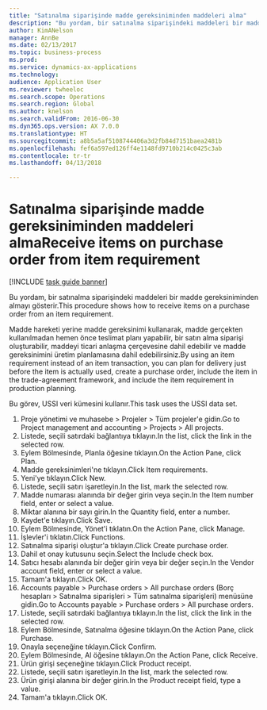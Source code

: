 ```yaml
--- 
title: "Satınalma siparişinde madde gereksiniminden maddeleri alma"
description: "Bu yordam, bir satınalma siparişindeki maddeleri bir madde gereksiniminden almayı gösterir."
author: KimANelson
manager: AnnBe
ms.date: 02/13/2017
ms.topic: business-process
ms.prod: 
ms.service: dynamics-ax-applications
ms.technology: 
audience: Application User
ms.reviewer: twheeloc
ms.search.scope: Operations
ms.search.region: Global
ms.author: knelson
ms.search.validFrom: 2016-06-30
ms.dyn365.ops.version: AX 7.0.0
ms.translationtype: HT
ms.sourcegitcommit: a8b5a5af5108744406a3d2fb84d7151baea2481b
ms.openlocfilehash: fef6a597ed126ff4e1148fd9710b214c0425c3ab
ms.contentlocale: tr-tr
ms.lasthandoff: 04/13/2018

---
```

# <a name="receive-items-on-purchase-order-from-item-requirement"></a><span data-ttu-id="f60f6-103">Satınalma siparişinde madde gereksiniminden maddeleri alma</span><span class="sxs-lookup"><span data-stu-id="f60f6-103">Receive items on purchase order from item requirement</span></span>

[!INCLUDE [task guide banner](../../includes/task-guide-banner.md)]

<span data-ttu-id="f60f6-104">Bu yordam, bir satınalma siparişindeki maddeleri bir madde gereksiniminden almayı gösterir.</span><span class="sxs-lookup"><span data-stu-id="f60f6-104">This procedure shows how to receive items on a purchase order from an item requirement.</span></span>

<span data-ttu-id="f60f6-105">Madde hareketi yerine madde gereksinimi kullanarak, madde gerçekten kullanılmadan hemen önce teslimat planı yapabilir, bir satın alma siparişi oluşturabilir, maddeyi ticari anlaşma çerçevesine dahil edebilir ve madde gereksinimini üretim planlamasına dahil edebilirsiniz.</span><span class="sxs-lookup"><span data-stu-id="f60f6-105">By using an item requirement instead of an item transaction, you can plan for delivery just before the item is actually used, create a purchase order, include the item in the trade-agreement framework, and include the item requirement in production planning.</span></span> 

<span data-ttu-id="f60f6-106">Bu görev, USSI veri kümesini kullanır.</span><span class="sxs-lookup"><span data-stu-id="f60f6-106">This task uses the USSI data set.</span></span>

1. <span data-ttu-id="f60f6-107">Proje yönetimi ve muhasebe > Projeler > Tüm projeler'e gidin.</span><span class="sxs-lookup"><span data-stu-id="f60f6-107">Go to Project management and accounting > Projects > All projects.</span></span>
2. <span data-ttu-id="f60f6-108">Listede, seçili satırdaki bağlantıya tıklayın.</span><span class="sxs-lookup"><span data-stu-id="f60f6-108">In the list, click the link in the selected row.</span></span>
3. <span data-ttu-id="f60f6-109">Eylem Bölmesinde, Planla öğesine tıklayın.</span><span class="sxs-lookup"><span data-stu-id="f60f6-109">On the Action Pane, click Plan.</span></span>
4. <span data-ttu-id="f60f6-110">Madde gereksinimleri'ne tıklayın.</span><span class="sxs-lookup"><span data-stu-id="f60f6-110">Click Item requirements.</span></span>
5. <span data-ttu-id="f60f6-111">Yeni'ye tıklayın.</span><span class="sxs-lookup"><span data-stu-id="f60f6-111">Click New.</span></span>
6. <span data-ttu-id="f60f6-112">Listede, seçili satırı işaretleyin.</span><span class="sxs-lookup"><span data-stu-id="f60f6-112">In the list, mark the selected row.</span></span>
7. <span data-ttu-id="f60f6-113">Madde numarası alanında bir değer girin veya seçin.</span><span class="sxs-lookup"><span data-stu-id="f60f6-113">In the Item number field, enter or select a value.</span></span>
8. <span data-ttu-id="f60f6-114">Miktar alanına bir sayı girin.</span><span class="sxs-lookup"><span data-stu-id="f60f6-114">In the Quantity field, enter a number.</span></span>
9. <span data-ttu-id="f60f6-115">Kaydet'e tıklayın.</span><span class="sxs-lookup"><span data-stu-id="f60f6-115">Click Save.</span></span>
10. <span data-ttu-id="f60f6-116">Eylem Bölmesinde, Yönet'i tıklatın.</span><span class="sxs-lookup"><span data-stu-id="f60f6-116">On the Action Pane, click Manage.</span></span>
11. <span data-ttu-id="f60f6-117">İşlevler'i tıklatın.</span><span class="sxs-lookup"><span data-stu-id="f60f6-117">Click Functions.</span></span>
12. <span data-ttu-id="f60f6-118">Satınalma siparişi oluştur'a tıklayın.</span><span class="sxs-lookup"><span data-stu-id="f60f6-118">Click Create purchase order.</span></span>
13. <span data-ttu-id="f60f6-119">Dahil et onay kutusunu seçin.</span><span class="sxs-lookup"><span data-stu-id="f60f6-119">Select the Include check box.</span></span>
14. <span data-ttu-id="f60f6-120">Satıcı hesabı alanında bir değer girin veya bir değer seçin.</span><span class="sxs-lookup"><span data-stu-id="f60f6-120">In the Vendor account field, enter or select a value.</span></span>
15. <span data-ttu-id="f60f6-121">Tamam'a tıklayın.</span><span class="sxs-lookup"><span data-stu-id="f60f6-121">Click OK.</span></span>
16. <span data-ttu-id="f60f6-122">Accounts payable > Purchase orders > All purchase orders (Borç hesapları > Satınalma siparişleri > Tüm satınalma siparişleri) menüsüne gidin.</span><span class="sxs-lookup"><span data-stu-id="f60f6-122">Go to Accounts payable > Purchase orders > All purchase orders.</span></span>
17. <span data-ttu-id="f60f6-123">Listede, seçili satırdaki bağlantıya tıklayın.</span><span class="sxs-lookup"><span data-stu-id="f60f6-123">In the list, click the link in the selected row.</span></span>
18. <span data-ttu-id="f60f6-124">Eylem Bölmesinde, Satınalma öğesine tıklayın.</span><span class="sxs-lookup"><span data-stu-id="f60f6-124">On the Action Pane, click Purchase.</span></span>
19. <span data-ttu-id="f60f6-125">Onayla seçeneğine tıklayın.</span><span class="sxs-lookup"><span data-stu-id="f60f6-125">Click Confirm.</span></span>
20. <span data-ttu-id="f60f6-126">Eylem Bölmesinde, Al öğesine tıklayın.</span><span class="sxs-lookup"><span data-stu-id="f60f6-126">On the Action Pane, click Receive.</span></span>
21. <span data-ttu-id="f60f6-127">Ürün girişi seçeneğine tıklayın.</span><span class="sxs-lookup"><span data-stu-id="f60f6-127">Click Product receipt.</span></span>
22. <span data-ttu-id="f60f6-128">Listede, seçili satırı işaretleyin.</span><span class="sxs-lookup"><span data-stu-id="f60f6-128">In the list, mark the selected row.</span></span>
23. <span data-ttu-id="f60f6-129">Ürün girişi alanına bir değer girin.</span><span class="sxs-lookup"><span data-stu-id="f60f6-129">In the Product receipt field, type a value.</span></span>
24. <span data-ttu-id="f60f6-130">Tamam'a tıklayın.</span><span class="sxs-lookup"><span data-stu-id="f60f6-130">Click OK.</span></span>



